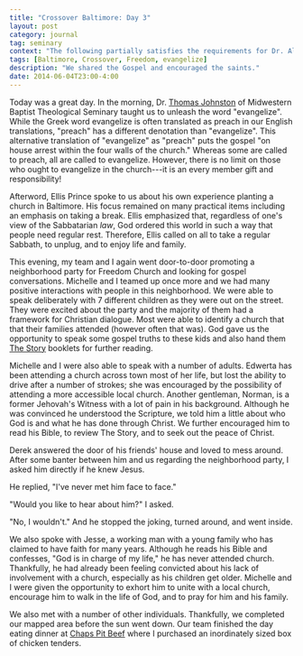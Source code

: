 ```yaml
---
title: "Crossover Baltimore: Day 3"
layout: post
category: journal
tag: seminary
context: "The following partially satisfies the requirements for Dr. Alvin Reid's Crossover Baltimore class at Southeastern Baptist Theological Seminary."
tags: [Baltimore, Crossover, Freedom, evangelize]
description: "We shared the Gospel and encouraged the saints."
date: 2014-06-04T23:00-4:00
---
```


Today was a great day. In the morning, Dr. [Thomas Johnston](http://www.evangelizology.com/) of Midwestern Baptist Theological Seminary taught us to unleash the word "evangelize". While the Greek word evangelize is often translated as preach in our English translations, "preach" has a different denotation than "evangelize". This alternative translation of "evangelize" as "preach" puts the gospel "on house arrest within the four walls of the church." Whereas some are called to preach, all are called to evangelize. However, there is no limit on those who ought to evangelize in the church---it is an every member gift and responsibility!

Afterword, Ellis Prince spoke to us about his own experience planting a church in Baltimore. His focus remained on many practical items including an emphasis on taking a break. Ellis emphasized that, regardless of one's view of the Sabbatarian *law*, God ordered this world in such a way that people need regular rest. Therefore, Ellis called on all to take a regular Sabbath, to unplug, and to enjoy life and family.

This evening, my team and I again went door-to-door promoting a neighborhood party for Freedom Church and looking for gospel conversations. Michelle and I teamed up once more and we had many positive interactions with people in this neighborhood. We were able to speak deliberately with 7 different children as they were out on the street. They were excited about the party and the majority of them had a framework for Christian dialogue. Most were able to identify a church that  that their families attended (however often that was). God gave us the opportunity to speak some gospel truths to these kids and also hand them [The Story](http://viewthestory.com/10118) booklets for further reading.

Michelle and I were also able to speak with a number of adults. Edwerta has been attending a church across town most of her life, but lost the ability to drive after a number of strokes; she was encouraged by the possibility of attending a more accessible local church. Another gentleman, Norman, is a former Jehovah's Witness with a lot of pain in his background. Although he was convinced he understood the Scripture, we told him a little about who God is and what he has done through Christ. We further encouraged him to read his Bible, to review The Story, and to seek out the peace of Christ.

Derek answered the door of his friends' house and loved to mess around. After some banter between him and us regarding the neighborhood party, I asked him directly if he knew Jesus. 

He replied, "I've never met him face to face." 

"Would you like to hear about him?" I asked.  

"No, I wouldn't." And he stopped the joking, turned around, and went inside.

We also spoke with Jesse, a working man with a young family who has claimed to have faith for many years. Although he reads his Bible and confesses, "God is in charge of my life," he has never attended church. Thankfully, he had already been feeling convicted about his lack of involvement with a church, especially as his children get older. Michelle and I were given the opportunity to exhort him to unite with a local church, encourage him to walk in the life of God, and to pray for him and his family.

We also met with a number of other individuals. Thankfully, we completed our mapped area before the sun went down. Our team finished the day eating dinner at [Chaps Pit Beef](http://www.chapspitbeef.com) where I purchased an inordinately sized box of chicken tenders. 